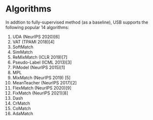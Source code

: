 # Algorithms

In addtion to fully-supervised method (as a baseline), USB supports the following popular 14 algorithms:
1. UDA (NeurIPS 2020)[6]
1. VAT (TPAMI 2018)[4]
1. SoftMatch
1. SimMatch
1. ReMixMatch (ICLR 2019)[7]
1. Pseudo-Label (ICML 2013)[3]
1. PiModel (NeurIPS 2015)[1]
1. MPL
1. MixMatch (NeurIPS 2019) [5]
1. MeanTeacher (NeurIPS 2017)[2]
1. FlexMatch (NeurIPS 2020)[9]
1. FixMatch (NeurIPS 2021)[8]
1. Dash
1. CrMatch
1. CoMatch
1. AdaMatch